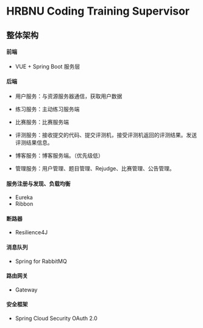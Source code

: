 # HRBNU Coding Training Supervisor

## 整体架构

#### 前端

- VUE + Spring Boot 服务层

#### 后端

- 用户服务：与资源服务器通信，获取用户数据

- 练习服务：主动练习服务端

- 比赛服务：比赛服务端

- 评测服务：接收提交的代码、提交评测机，接受评测机返回的评测结果。发送评测结果信息。

- 博客服务：博客服务端。（优先级低）

- 管理服务：用户管理、题目管理、Rejudge、比赛管理、公告管理。

#### 服务注册与发现、负载均衡

- Eureka
- Ribbon

#### 断路器

- Resilience4J

#### 消息队列

- Spring for RabbitMQ

####  路由网关

- Gateway

#### 安全框架

- Spring Cloud Security OAuth 2.0
